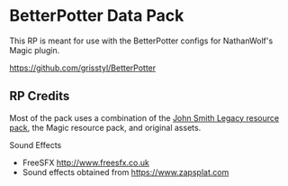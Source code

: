 # BetterPotter Data Pack

This RP is meant for use with the BetterPotter configs for NathanWolf's Magic plugin.

https://github.com/grisstyl/BetterPotter

## RP Credits

Most of the pack uses a combination of the [John Smith Legacy resource pack](https://www.johnsmithlegacy.co.uk/), the Magic resource pack, and original assets.

Sound Effects

- FreeSFX http://www.freesfx.co.uk
- Sound effects obtained from https://www.zapsplat.com
